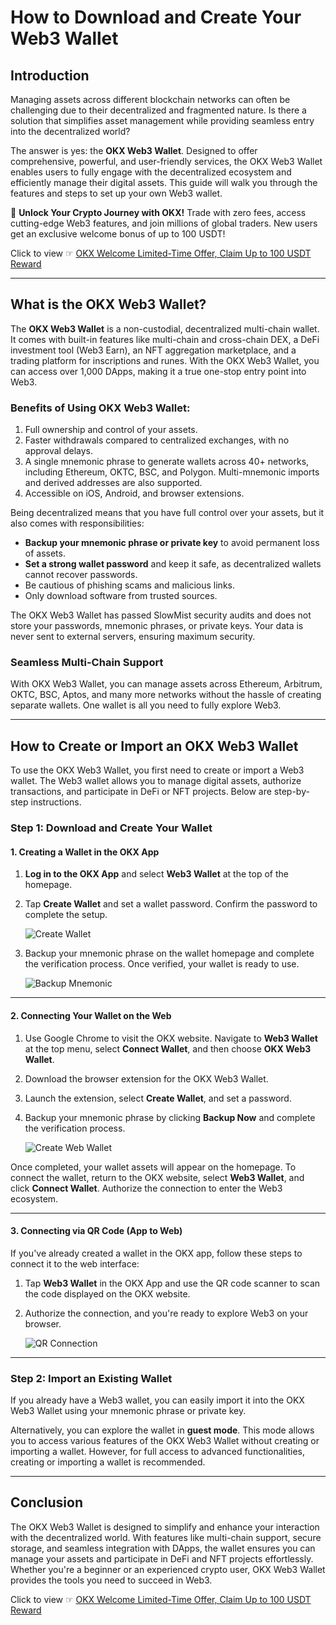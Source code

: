 # How to Download and Create Your Web3 Wallet

## Introduction

Managing assets across different blockchain networks can often be challenging due to their decentralized and fragmented nature. Is there a solution that simplifies asset management while providing seamless entry into the decentralized world?  

The answer is yes: the **OKX Web3 Wallet**. Designed to offer comprehensive, powerful, and user-friendly services, the OKX Web3 Wallet enables users to fully engage with the decentralized ecosystem and efficiently manage their digital assets. This guide will walk you through the features and steps to set up your own Web3 wallet.

🚀 **Unlock Your Crypto Journey with OKX!** Trade with zero fees, access cutting-edge Web3 features, and join millions of global traders. New users get an exclusive welcome bonus of up to 100 USDT!  

Click to view ☞ [OKX Welcome Limited-Time Offer, Claim Up to 100 USDT Reward](https://bit.ly/OKXe)

---

## What is the OKX Web3 Wallet?

The **OKX Web3 Wallet** is a non-custodial, decentralized multi-chain wallet. It comes with built-in features like multi-chain and cross-chain DEX, a DeFi investment tool (Web3 Earn), an NFT aggregation marketplace, and a trading platform for inscriptions and runes. With the OKX Web3 Wallet, you can access over 1,000 DApps, making it a true one-stop entry point into Web3.

### Benefits of Using OKX Web3 Wallet:

1. Full ownership and control of your assets.  
2. Faster withdrawals compared to centralized exchanges, with no approval delays.  
3. A single mnemonic phrase to generate wallets across 40+ networks, including Ethereum, OKTC, BSC, and Polygon. Multi-mnemonic imports and derived addresses are also supported.  
4. Accessible on iOS, Android, and browser extensions.  

Being decentralized means that you have full control over your assets, but it also comes with responsibilities:  

- **Backup your mnemonic phrase or private key** to avoid permanent loss of assets.  
- **Set a strong wallet password** and keep it safe, as decentralized wallets cannot recover passwords.  
- Be cautious of phishing scams and malicious links.  
- Only download software from trusted sources.  

The OKX Web3 Wallet has passed SlowMist security audits and does not store your passwords, mnemonic phrases, or private keys. Your data is never sent to external servers, ensuring maximum security.

### Seamless Multi-Chain Support

With OKX Web3 Wallet, you can manage assets across Ethereum, Arbitrum, OKTC, BSC, Aptos, and many more networks without the hassle of creating separate wallets. One wallet is all you need to fully explore Web3.

---

## How to Create or Import an OKX Web3 Wallet

To use the OKX Web3 Wallet, you first need to create or import a Web3 wallet. The Web3 wallet allows you to manage digital assets, authorize transactions, and participate in DeFi or NFT projects. Below are step-by-step instructions.

### Step 1: Download and Create Your Wallet

#### 1. Creating a Wallet in the OKX App

1. **Log in to the OKX App** and select **Web3 Wallet** at the top of the homepage.  
2. Tap **Create Wallet** and set a wallet password. Confirm the password to complete the setup.  

   ![Create Wallet](https://www.okx.com/cdn/assets/plugins/2022/08/20220805070945388.png?x-oss-process=image/auto-orient,1/quality,q_90/format,webp)

3. Backup your mnemonic phrase on the wallet homepage and complete the verification process. Once verified, your wallet is ready to use.  

   ![Backup Mnemonic](https://www.okx.com/cdn/assets/plugins/2022/04/20220805071348751.png?x-oss-process=image/auto-orient,1/quality,q_90/format,webp)

---

#### 2. Connecting Your Wallet on the Web

1. Use Google Chrome to visit the OKX website. Navigate to **Web3 Wallet** at the top menu, select **Connect Wallet**, and then choose **OKX Web3 Wallet**.  
2. Download the browser extension for the OKX Web3 Wallet.  
3. Launch the extension, select **Create Wallet**, and set a password.  
4. Backup your mnemonic phrase by clicking **Backup Now** and complete the verification process.  

   ![Create Web Wallet](https://www.okx.com/cdn/assets/plugins/2022/08/20220805071933936.png?x-oss-process=image/auto-orient,1/quality,q_90/format,webp)

Once completed, your wallet assets will appear on the homepage. To connect the wallet, return to the OKX website, select **Web3 Wallet**, and click **Connect Wallet**. Authorize the connection to enter the Web3 ecosystem.

---

#### 3. Connecting via QR Code (App to Web)

If you've already created a wallet in the OKX app, follow these steps to connect it to the web interface:

1. Tap **Web3 Wallet** in the OKX App and use the QR code scanner to scan the code displayed on the OKX website.  
2. Authorize the connection, and you're ready to explore Web3 on your browser.

   ![QR Connection](https://www.okx.com/cdn/assets/plugins/2022/04/20220805073007829.png?x-oss-process=image/auto-orient,1/quality,q_90/format,webp)

---

### Step 2: Import an Existing Wallet

If you already have a Web3 wallet, you can easily import it into the OKX Web3 Wallet using your mnemonic phrase or private key.  

Alternatively, you can explore the wallet in **guest mode**. This mode allows you to access various features of the OKX Web3 Wallet without creating or importing a wallet. However, for full access to advanced functionalities, creating or importing a wallet is recommended.

---

## Conclusion

The OKX Web3 Wallet is designed to simplify and enhance your interaction with the decentralized world. With features like multi-chain support, secure storage, and seamless integration with DApps, the wallet ensures you can manage your assets and participate in DeFi and NFT projects effortlessly. Whether you're a beginner or an experienced crypto user, OKX Web3 Wallet provides the tools you need to succeed in Web3.

Click to view ☞ [OKX Welcome Limited-Time Offer, Claim Up to 100 USDT Reward](https://bit.ly/OKXe)
